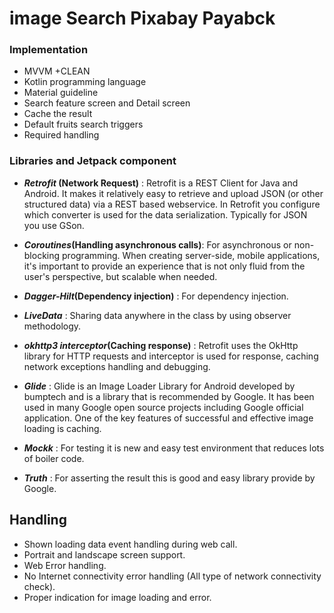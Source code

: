 # image Search Pixabay Payabck 

### Implementation
- MVVM +CLEAN
- Kotlin programming language
- Material guideline
- Search feature screen and Detail screen
- Cache the result 
- Default fruits search triggers
- Required handling
 
 ### Libraries and Jetpack component
- **_Retrofit_ (Network Request)** : Retrofit is a REST Client for Java and Android. It makes it relatively easy to retrieve and upload JSON (or other structured data) via a REST based webservice. In Retrofit you configure which converter is used for the data serialization. Typically for JSON you use GSon.

- **_Coroutines_(Handling asynchronous calls)**: For asynchronous or non-blocking programming. When creating server-side, mobile applications, it's important to provide an experience that is not only fluid from the user's perspective, but scalable when needed.

- **_Dagger-Hilt_(Dependency injection)** : For dependency injection.

- **_LiveData_** : Sharing data anywhere in the class by using observer methodology.

- **_okhttp3 interceptor_(Caching response)** :  Retrofit uses the OkHttp library for HTTP requests and interceptor is used for response, caching network exceptions handling and debugging. 

- **_Glide_** : Glide is an Image Loader Library for Android developed by bumptech and is a library that is recommended by Google. It has been used in many Google open source projects including Google official application. One of the key features of successful and effective image loading is caching.

- **_Mockk_** : For testing it is new and easy test environment that reduces lots of boiler code. 

- **_Truth_** : For asserting the result this is good and easy library provide by Google.

## Handling
- Shown loading data event handling during web call.
- Portrait and landscape screen support.
- Web Error handling.
- No Internet connectivity error handling (All type of network connectivity check).
- Proper indication for image loading and error.

